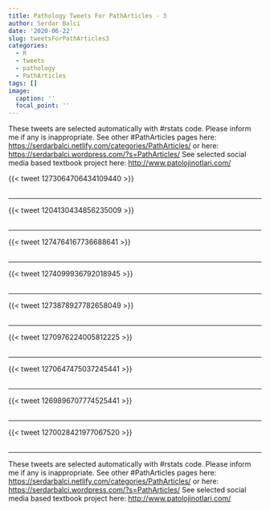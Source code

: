 ```yaml
---
title: Pathology Tweets For PathArticles - 3
author: Serdar Balci
date: '2020-06-22'
slug: tweetsForPathArticles3
categories:
  - R
  - tweets
  - pathology
  - PathArticles
tags: []
image:
  caption: ''
  focal_point: ''
---
```



These tweets are selected automatically with #rstats code. Please inform me if any is inappropriate.
See other #PathArticles pages here: https://serdarbalci.netlify.com/categories/PathArticles/  or here: https://serdarbalci.wordpress.com/?s=PathArticles/ 
See selected social media based textbook project here: http://www.patolojinotlari.com/

{{< tweet 1273064706434109440 >}}
<br>
<br>
<hr>
{{< tweet 1204130434856235009 >}}
<br>
<br>
<hr>
{{< tweet 1274764167736688641 >}}
<br>
<br>
<hr>
{{< tweet 1274099936792018945 >}}
<br>
<br>
<hr>
{{< tweet 1273878927782658049 >}}
<br>
<br>
<hr>
{{< tweet 1270976224005812225 >}}
<br>
<br>
<hr>
{{< tweet 1270647475037245441 >}}
<br>
<br>
<hr>
{{< tweet 1269896707774525441 >}}
<br>
<br>
<hr>
{{< tweet 1270028421977067520 >}}
<br>
<br>
<hr>


These tweets are selected automatically with #rstats code. Please inform me if any is inappropriate.
See other #PathArticles pages here: https://serdarbalci.netlify.com/categories/PathArticles/  or here: https://serdarbalci.wordpress.com/?s=PathArticles/ 
See selected social media based textbook project here: http://www.patolojinotlari.com/
